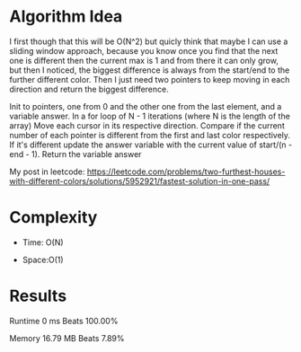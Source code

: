 # Algorithm Idea

I first though that this will be O(N^2) but quicly think that maybe I can use a sliding window approach, because you know once you find that the next one is different then the current max is 1 and from there it can only grow, but then I noticed, the biggest difference is always from the start/end to the further different color. Then I just need two pointers to keep moving in each direction and return the biggest difference.

Init to pointers, one from 0 and the other one from the last element, and a variable answer.
In a for loop of N - 1 iterations (where N is the length of the array)
Move each cursor in its respective direction.
Compare if the current number of each pointer is different from the first and last color respectively. If it's different update the answer variable with the current value of start/(n - end - 1).
Return the variable answer

My post in leetcode: https://leetcode.com/problems/two-furthest-houses-with-different-colors/solutions/5952921/fastest-solution-in-one-pass/

# Complexity

- Time: O(N)

- Space:O(1)

# Results

Runtime
0
ms
Beats
100.00%

Memory
16.79
MB
Beats
7.89%